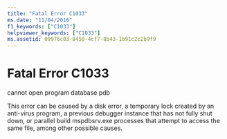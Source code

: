 ```yaml
---
title: "Fatal Error C1033"
ms.date: "11/04/2016"
f1_keywords: ["C1033"]
helpviewer_keywords: ["C1033"]
ms.assetid: 09976c03-8450-4cf7-8b43-1b91c2c2b9f9
---
```

# Fatal Error C1033

cannot open program database pdb

This error can be caused by a disk error, a temporary lock created by an anti-virus program, a previous debugger instance that has not fully shut down, or parallel build mspdbsrv.exe processes that attempt to access the same file, among other possible causes.
